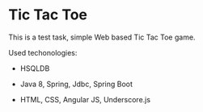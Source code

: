 # Tic Tac Toe
This is a test task, simple Web based Tic Tac Toe game.

Used techonologies: 

 - HSQLDB

 - Java 8, Spring, Jdbc, Spring Boot 

 - HTML, CSS, Angular JS, Underscore.js
